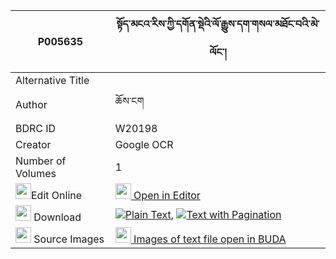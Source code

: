 |P005635|སྟོད་མངའ་རིས་ཀྱི་དགོན་སྡེའི་ལོ་རྒྱུས་དག་གསལ་མཐོང་བའི་མེ་ལོང་། 
| --- | --- 
|Alternative Title |
|Author| ཆོས་ངག
|BDRC ID | W20198
|Creator | Google OCR
|Number of Volumes| 1
|<img width="25" src="https://img.icons8.com/color/25/000000/edit-property.png">Edit Online| [<img width="25" src="https://avatars.githubusercontent.com/u/45091458?s=200&v=4"> Open in Editor](http://editor.openpecha.org/P005635)
|<img width="25" src="https://img.icons8.com/fluent/48/000000/download-2.png"/>  Download | [![](https://img.icons8.com/color/20/000000/txt.png)Plain Text](https://github.com/Openpecha/P005635/releases/download/v1/to_ngari_kyi_gonde_i_logyu_dak_plain_P005635.zip), [![](https://img.icons8.com/color/20/000000/txt.png)Text with Pagination](https://github.com/Openpecha/P005635/releases/download/v1/to_ngari_kyi_gonde_i_logyu_dak_pages_P005635.zip)
|<img width="25" src="https://img.icons8.com/plasticine/100/000000/pictures-folder.png"/>  Source Images | [<img width="25" src="https://library.bdrc.io/icons/BUDA-small.svg"> Images of text file open in BUDA](https://library.bdrc.io/show/bdr:W20198)